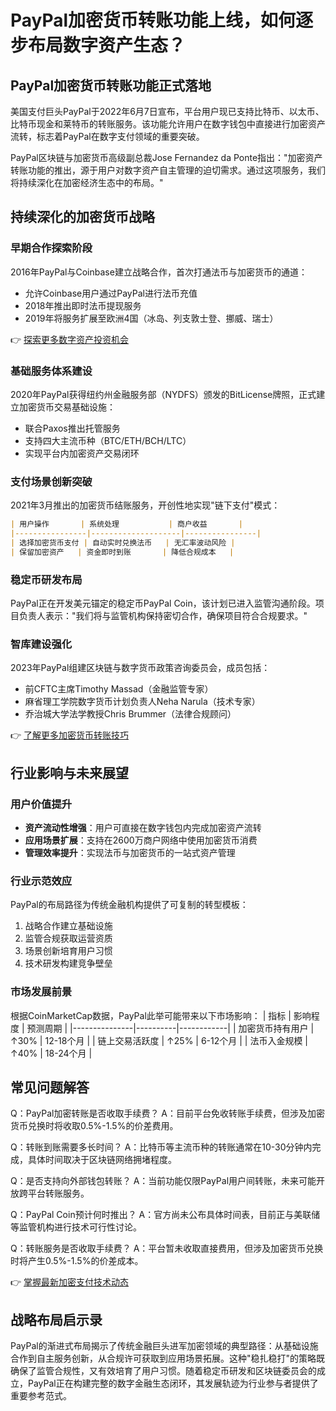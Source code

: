 # PayPal加密货币转账功能上线，如何逐步布局数字资产生态？

## PayPal加密货币转账功能正式落地
美国支付巨头PayPal于2022年6月7日宣布，平台用户现已支持比特币、以太币、比特币现金和莱特币的转账服务。该功能允许用户在数字钱包中直接进行加密资产流转，标志着PayPal在数字支付领域的重要突破。

PayPal区块链与加密货币高级副总裁Jose Fernandez da Ponte指出："加密资产转账功能的推出，源于用户对数字资产自主管理的迫切需求。通过这项服务，我们将持续深化在加密经济生态中的布局。"

## 持续深化的加密货币战略

### 早期合作探索阶段
2016年PayPal与Coinbase建立战略合作，首次打通法币与加密货币的通道：
- 允许Coinbase用户通过PayPal进行法币充值
- 2018年推出即时法币提现服务
- 2019年将服务扩展至欧洲4国（冰岛、列支敦士登、挪威、瑞士）

👉 [探索更多数字资产投资机会](https://bit.ly/okx_welcome)

### 基础服务体系建设
2020年PayPal获得纽约州金融服务部（NYDFS）颁发的BitLicense牌照，正式建立加密货币交易基础设施：
- 联合Paxos推出托管服务
- 支持四大主流币种（BTC/ETH/BCH/LTC）
- 实现平台内加密资产交易闭环

### 支付场景创新突破
2021年3月推出的加密货币结账服务，开创性地实现"链下支付"模式：
```markdown
| 用户操作       | 系统处理           | 商户收益       |
|----------------|--------------------|----------------|
| 选择加密货币支付 | 自动实时兑换法币   | 无汇率波动风险 |
| 保留加密资产   | 资金即时到账       | 降低合规成本   |
```

### 稳定币研发布局
PayPal正在开发美元锚定的稳定币PayPal Coin，该计划已进入监管沟通阶段。项目负责人表示："我们将与监管机构保持密切合作，确保项目符合合规要求。"

### 智库建设强化
2023年PayPal组建区块链与数字货币政策咨询委员会，成员包括：
- 前CFTC主席Timothy Massad（金融监管专家）
- 麻省理工学院数字货币计划负责人Neha Narula（技术专家）
- 乔治城大学法学教授Chris Brummer（法律合规顾问）

👉 [了解更多加密货币转账技巧](https://bit.ly/okx_welcome)

## 行业影响与未来展望

### 用户价值提升
- **资产流动性增强**：用户可直接在数字钱包内完成加密资产流转
- **应用场景扩展**：支持在2600万商户网络中使用加密货币消费
- **管理效率提升**：实现法币与加密货币的一站式资产管理

### 行业示范效应
PayPal的布局路径为传统金融机构提供了可复制的转型模板：
1. 战略合作建立基础设施
2. 监管合规获取运营资质
3. 场景创新培育用户习惯
4. 技术研发构建竞争壁垒

### 市场发展前景
根据CoinMarketCap数据，PayPal此举可能带来以下市场影响：
| 指标          | 影响程度 | 预测周期   |
|---------------|----------|------------|
| 加密货币持有用户 | ↑30%     | 12-18个月  |
| 链上交易活跃度 | ↑25%     | 6-12个月   |
| 法币入金规模   | ↑40%     | 18-24个月  |

## 常见问题解答

Q：PayPal加密转账是否收取手续费？
A：目前平台免收转账手续费，但涉及加密货币兑换时将收取0.5%-1.5%的价差费用。

Q：转账到账需要多长时间？
A：比特币等主流币种的转账通常在10-30分钟内完成，具体时间取决于区块链网络拥堵程度。

Q：是否支持向外部钱包转账？
A：当前功能仅限PayPal用户间转账，未来可能开放跨平台转账服务。

Q：PayPal Coin预计何时推出？
A：官方尚未公布具体时间表，目前正与美联储等监管机构进行技术可行性讨论。

Q：转账服务是否收取手续费？
A：平台暂未收取直接费用，但涉及加密货币兑换时将产生0.5%-1.5%的价差成本。

👉 [掌握最新加密支付技术动态](https://bit.ly/okx_welcome)

## 战略布局启示录
PayPal的渐进式布局揭示了传统金融巨头进军加密领域的典型路径：从基础设施合作到自主服务创新，从合规许可获取到应用场景拓展。这种"稳扎稳打"的策略既确保了监管合规性，又有效培育了用户习惯。随着稳定币研发和区块链委员会的成立，PayPal正在构建完整的数字金融生态闭环，其发展轨迹为行业参与者提供了重要参考范式。
